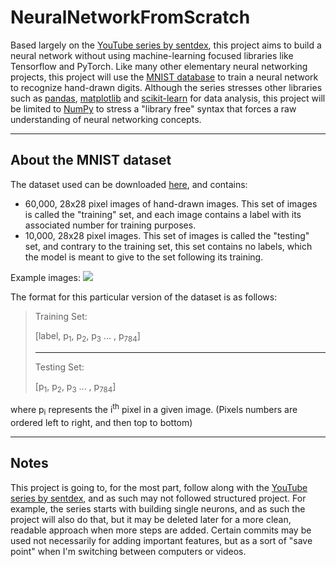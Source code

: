 # NeuralNetworkFromScratch

Based largely on the 
[YouTube series by sentdex](https://www.youtube.com/watch?v=Wo5dMEP_BbI&list=PLQVvvaa0QuDcjD5BAw2DxE6OF2tius3V3), 
this project aims to build a neural network without using machine-learning focused libraries like Tensorflow and PyTorch.
Like many other elementary neural networking projects, this project will use the [MNIST database](https://en.wikipedia.org/wiki/MNIST_database) to train a neural network to recognize hand-drawn digits.
Although the series stresses other libraries such as 
[pandas](https://pandas.pydata.org/), 
[matplotlib](https://matplotlib.org/) and 
[scikit-learn](https://scikit-learn.org/) 
for data analysis, this project will be limited to 
[NumPy](https://numpy.org/) 
to stress a "library free" syntax that forces a raw understanding of neural networking concepts.

***

## About the MNIST dataset

The dataset used can be downloaded 
[here](https://www.kaggle.com/datasets/oddrationale/mnist-in-csv),
and contains:

- 60,000, 28x28 pixel images of hand-drawn images. This set of images is called the "training" set, and each image contains a label with its associated number for training purposes.
- 10,000, 28x28 pixel images. This set of images is called the "testing" set, and contrary to the training set, this set contains no labels, which the model is meant to give to the set following its training.

Example images:
![](https://machinelearningmastery.com/wp-content/uploads/2019/02/Plot-of-a-Subset-of-Images-from-the-MNIST-Dataset.png)

The format for this particular version of the dataset is as follows:
> Training Set:
> 
> [label, p<sub>1</sub>, p<sub>2</sub>, p<sub>3</sub> ... , p<sub>784</sub>]
> 
> ***
> 
> Testing Set:
> 
> [p<sub>1</sub>, p<sub>2</sub>, p<sub>3</sub> ... , p<sub>784</sub>]

where p<sub>i</sub> represents the i<sup>th</sup> pixel in a given image.
(Pixels numbers are ordered left to right, and then top to bottom)
***

## Notes
This project is going to, for the most part, follow along with the 
[YouTube series by sentdex](https://www.youtube.com/watch?v=Wo5dMEP_BbI&list=PLQVvvaa0QuDcjD5BAw2DxE6OF2tius3V3), 
and as such may not followed structured project. For example, the series starts with building single neurons, and as such the project will also do that, but it 
may be deleted later for a more clean, readable approach when more steps are added. Certain commits may be used not
necessarily for adding important features, but as a sort of "save point" when I'm switching between computers or videos.